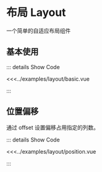 # 布局 Layout

一个简单的自适应布局组件


## 基本使用 

<layout-basic />

::: details Show Code

<<<../examples/layout/basic.vue

:::


## 位置偏移

通过 offset 设置偏移占用指定的列数。

<layout-position />

::: details Show Code

<<<../examples/layout/position.vue

:::